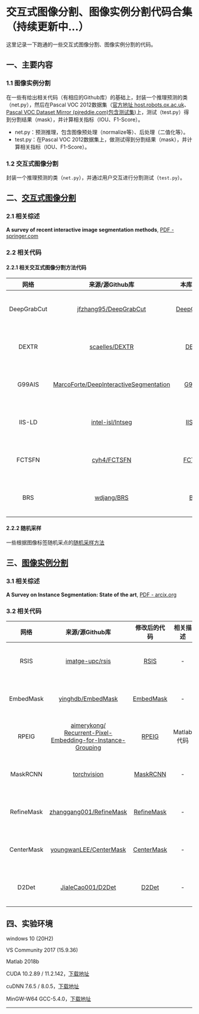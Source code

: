 # 交互式图像分割、图像实例分割代码合集（持续更新中...）

这里记录一下跑通的一些交互式图像分割、图像实例分割的代码。

## 一、主要内容

### 1.1 图像实例分割

在一些有给出相关代码（有相应的Github库）的基础上，封装一个推理预测的类（net.py），然后在Pascal VOC 2012数据集（[官方地址 host.robots.ox.ac.uk](http://host.robots.ox.ac.uk/pascal/VOC/voc2012/)、[Pascal VOC Dataset Mirror (pjreddie.com)包含测试集](https://pjreddie.com/projects/pascal-voc-dataset-mirror/))上，测试（test.py）得到分割结果（mask），并计算相关指标（IOU、F1-Score）。

- net.py：预测推理，包含图像预处理（normalize等）、后处理（二值化等）。
- test.py：在Pascal VOC 2012数据集上，做测试得到分割结果（mask），并计算相关指标（IOU、F1-Score）。

### 1.2 交互式图像分割

封装一个推理预测的类（`net.py`），并通过用户交互进行分割测试（`test.py`）。

## 二、[交互式图像分割](./InteractiveImageSegmentation)

### 2.1 相关综述

**A survey of recent interactive image segmentation methods**, [PDF - springer.com](https://link.springer.com/content/pdf/10.1007/s41095-020-0177-5.pdf)

### 2.2 相关代码

#### 2.2.1 相关交互式图像分割方法代码

| 网络 | 来源/源Github库 | 本库中地址 | 相关描述 | |
| :-----: | :-----: | :-----: | :-----: | :-----: |
| DeepGrabCut | [jfzhang95/DeepGrabCut](https://github.com/jfzhang95/DeepGrabCut-PyTorch) | [DeepGrabCut](./InteractiveImageSegmentation/DeepGrabCut) | - | [打包下载](https://github.com/BingqiangZhou/IntSeg_InsSeg_CodeCollection/releases/tag/deepgrabcut) |
| DEXTR | [scaelles/DEXTR](https://github.com/scaelles/DEXTR-PyTorch) | [DEXTR](./InteractiveImageSegmentation/DEXTR) | - | [打包下载](https://github.com/BingqiangZhou/IntSeg_InsSeg_CodeCollection/releases/tag/dextr) |
| G99AIS | [MarcoForte/DeepInteractiveSegmentation](https://github.com/MarcoForte/DeepInteractiveSegmentation) | [G99AIS](./InteractiveImageSegmentation/G99AIS) | - | [打包下载](https://github.com/BingqiangZhou/IntSeg_InsSeg_CodeCollection/releases/tag/g99ais) |
| IIS-LD | [intel-isl/Intseg](https://github.com/intel-isl/Intseg) | [IIS-LD](./InteractiveImageSegmentation/IIS-LD) | Tensorflow 1.x | [打包下载](https://github.com/BingqiangZhou/IntSeg_InsSeg_CodeCollection/releases/tag/iisld) |
| FCTSFN | [cyh4/FCTSFN](https://github.com/cyh4/FCTSFN) | [FCTSFN](./InteractiveImageSegmentation/FCTSFN) | Caffe(通过OpenCV dnn实现推理预测) | [打包下载](https://github.com/BingqiangZhou/IntSeg_InsSeg_CodeCollection/releases/tag/fctsfn) |
| BRS | [wdjang/BRS](https://github.com/wdjang/BRS-Interactive_segmentation) | [BRS](./InteractiveImageSegmentation/BRS) | Caffe(通过OpenCV dnn实现推理预测) | [打包下载](https://github.com/BingqiangZhou/IntSeg_InsSeg_CodeCollection/releases/tag/brs) |


#### 2.2.2 随机采样

一些根据图像标签随机采点的[随机采样方法](./InteractiveImageSegmentation/RandomSample/random_sample.py)

## 三、[图像实例分割](./ImageInstanceSegmentation)

### 3.1 相关综述

**A Survey on Instance Segmentation: State of the art**, [PDF - arcix.org](https://arxiv.org/pdf/2007.00047)

### 3.2 相关代码

| 网络 | 来源/源Github库 | 修改后的代码 | 相关描述 |  |
| :---: | :---: | :---: | :---: | :---: |
| RSIS | [imatge-upc/rsis](https://github.com/imatge-upc/rsis) | [RSIS](./ImageInstanceSegmentation/RSIS) | - | [打包下载](https://github.com/BingqiangZhou/IntSeg_InsSeg_CodeCollection/releases/tag/rsis) |
| EmbedMask | [yinghdb/EmbedMask](https://github.com/yinghdb/EmbedMask) | [EmbedMask](./ImageInstanceSegmentation/EmbedMask)  | - | [打包下载](https://github.com/BingqiangZhou/IntSeg_InsSeg_CodeCollection/releases/tag/embedmask) |
| RPEIG | <a href="https://github.com/aimerykong/Recurrent-Pixel-Embedding-for-Instance-Grouping">aimerykong/</br>Recurrent-Pixel-Embedding-for-Instance-Grouping</a> | [RPEIG](./ImageInstanceSegmentation/RPEIG) | Matlab代码 | [打包下载](https://github.com/BingqiangZhou/IntSeg_InsSeg_CodeCollection/releases/tag/rpeig) |
| MaskRCNN | [torchvision](https://pytorch.org/vision/stable/models.html#mask-r-cnn) | [MaskRCNN](./ImageInstanceSegmentation/MaskRCNN) | - |[打包下载](https://github.com/BingqiangZhou/IntSeg_InsSeg_CodeCollection/releases/tag/maskrcnn) |
| RefineMask | [zhanggang001/RefineMask](https://github.com/zhanggang001/RefineMask) | [RefineMask](./ImageInstanceSegmentation/RefineMask) | - | [打包下载](https://github.com/BingqiangZhou/IntSeg_InsSeg_CodeCollection/releases/tag/refinemask) |
| CenterMask | [youngwanLEE/CenterMask](https://github.com/youngwanLEE/CenterMask) | [CenterMask](./ImageInstanceSegmentation/CenterMask) | - |[打包下载](https://github.com/BingqiangZhou/IntSeg_InsSeg_CodeCollection/releases/tag/centermask) |
| D2Det | [JialeCao001/D2Det](https://github.com/JialeCao001/D2Det) | [D2Det](./ImageInstanceSegmentation/D2Det) | - |[打包下载](https://github.com/BingqiangZhou/IntSeg_InsSeg_CodeCollection/releases/tag/d2det) |

## 四、实验环境

windows 10 (20H2)

VS Community 2017 (15.9.36)

Matlab 2018b

CUDA 10.2.89 / 11.2.142，[下载地址](https://developer.nvidia.cn/cuda-toolkit-archive)

cuDNN 7.6.5 / 8.0.5，[下载地址](https://developer.nvidia.com/rdp/cudnn-archive)

MinGW-W64 GCC-5.4.0，[下载地址](https://sourceforge.net/projects/mingw-w64/files/mingw-w64/)

----

